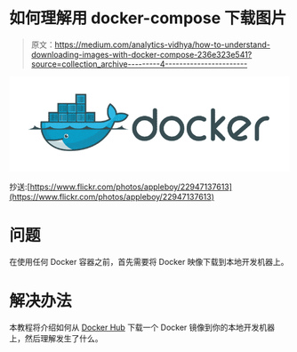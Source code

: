 # 如何理解用 docker-compose 下载图片

> 原文：<https://medium.com/analytics-vidhya/how-to-understand-downloading-images-with-docker-compose-236e323e541?source=collection_archive---------4----------------------->

![](img/1cce62822361fdcbb421592baff8c05b.png)

抄送:[https://www.flickr.com/photos/appleboy/22947137613](https://www.flickr.com/photos/appleboy/22947137613)

# 问题

在使用任何 Docker 容器之前，首先需要将 Docker 映像下载到本地开发机器上。

# 解决办法

本教程将介绍如何从 [Docker Hub](https://hub.docker.com/) 下载一个 Docker 镜像到你的本地开发机器上，然后理解发生了什么。